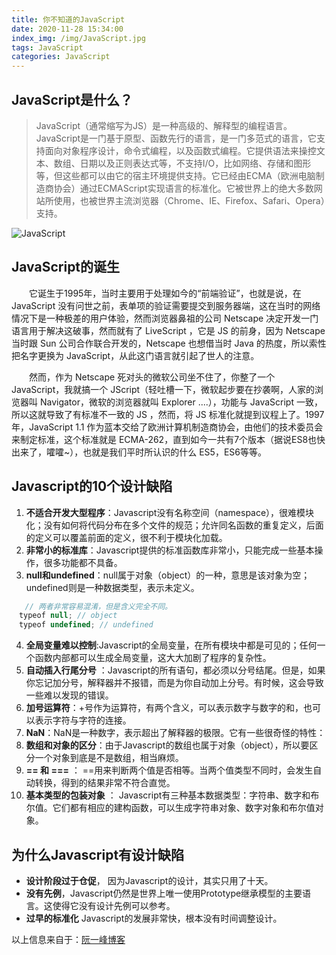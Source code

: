 ```yaml
---
title: 你不知道的JavaScript
date: 2020-11-28 15:34:00
index_img: /img/JavaScript.jpg
tags: JavaScript
categories: JavaScript
---
```


## JavaScript是什么？
> JavaScript（通常缩写为JS）是一种高级的、解释型的编程语言。JavaScript是一门基于原型、函数先行的语言，是一门多范式的语言，它支持面向对象程序设计，命令式编程，以及函数式编程。它提供语法来操控文本、数组、日期以及正则表达式等，不支持I/O，比如网络、存储和图形等，但这些都可以由它的宿主环境提供支持。它已经由ECMA（欧洲电脑制造商协会）通过ECMAScript实现语言的标准化。它被世界上的绝大多数网站所使用，也被世界主流浏览器（Chrome、IE、Firefox、Safari、Opera）支持。

![JavaScript](https://p3-juejin.byteimg.com/tos-cn-i-k3u1fbpfcp/c11c9e3c05b74bcfa1f12f3170962df2~tplv-k3u1fbpfcp-zoom-1.image)
## JavaScript的诞生
　　它诞生于1995年，当时主要用于处理如今的“前端验证”，也就是说，在 JavaScript 没有问世之前，表单项的验证需要提交到服务器端，这在当时的网络情况下是一种极差的用户体验，然而浏览器鼻祖的公司 Netscape 决定开发一门语言用于解决这破事，然而就有了 LiveScript ，它是 JS 的前身，因为 Netscape 当时跟 Sun 公司合作联合开发的，Netscape 也想借当时 Java 的热度，所以索性把名字更换为 JavaScript，从此这门语言就引起了世人的注意。

　　然而，作为 Netscape 死对头的微软公司坐不住了，你整了一个 JavaScript，我就搞一个 JScript（轻吐槽一下，微软起步要在抄袭啊，人家的浏览器叫 Navigator，微软的浏览器就叫 Explorer ....），功能与 JavaScript 一致，所以这就导致了有标准不一致的 JS ，然而，将 JS 标准化就提到议程上了。1997年，JavaScript 1.1 作为蓝本交给了欧洲计算机制造商协会，由他们的技术委员会来制定标准，这个标准就是 ECMA-262，直到如今一共有7个版本（据说ES8也快出来了，嚯嚯~），也就是我们平时所认识的什么 ES5，ES6等等。

## Javascript的10个设计缺陷
1. **不适合开发大型程序**：Javascript没有名称空间（namespace），很难模块化；没有如何将代码分布在多个文件的规范；允许同名函数的重复定义，后面的定义可以覆盖前面的定义，很不利于模块化加载。
2. **非常小的标准库**：Javascript提供的标准函数库非常小，只能完成一些基本操作，很多功能都不具备。
3. **null和undefined**：null属于对象（object）的一种，意思是该对象为空；undefined则是一种数据类型，表示未定义。
```js
   // 两者非常容易混淆，但是含义完全不同。
　typeof null; // object
　typeof undefined; // undefined
```
4. **全局变量难以控制**:Javascript的全局变量，在所有模块中都是可见的；任何一个函数内部都可以生成全局变量，这大大加剧了程序的复杂性。
5. **自动插入行尾分号** ：Javascript的所有语句，都必须以分号结尾。但是，如果你忘记加分号，解释器并不报错，而是为你自动加上分号。有时候，这会导致一些难以发现的错误。
6. **加号运算符**：+号作为运算符，有两个含义，可以表示数字与数字的和，也可以表示字符与字符的连接。
7. **NaN**：NaN是一种数字，表示超出了解释器的极限。它有一些很奇怪的特性：
8. **数组和对象的区分**：由于Javascript的数组也属于对象（object），所以要区分一个对象到底是不是数组，相当麻烦。
9. **== 和 ===** ： ==用来判断两个值是否相等。当两个值类型不同时，会发生自动转换，得到的结果非常不符合直觉。
10. **基本类型的包装对象** ： Javascript有三种基本数据类型：字符串、数字和布尔值。它们都有相应的建构函数，可以生成字符串对象、数字对象和布尔值对象。



## 为什么Javascript有设计缺陷
- **设计阶段过于仓促**， 因为Javascript的设计，其实只用了十天。
- **没有先例**，Javascript仍然是世界上唯一使用Prototype继承模型的主要语言。这使得它没有设计先例可以参考。
- **过早的标准化**  Javascript的发展非常快，根本没有时间调整设计。


以上信息来自于：[阮一峰博客](http://www.ruanyifeng.com/blog/2011/06/10_design_defects_in_javascript.html)